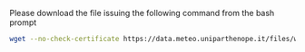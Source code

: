 Please download the file issuing the following command from the bash prompt

```bash
wget --no-check-certificate https://data.meteo.uniparthenope.it/files/wrf5/d03/archive/2025/09/13/wrf5_d03_20250913Z1200.nc 
```